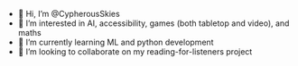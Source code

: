- 👋 Hi, I’m @CypherousSkies
- 👀 I’m interested in AI, accessibility, games (both tabletop and video), and maths
- 🌱 I’m currently learning ML and python development
- 💞️ I’m looking to collaborate on my reading-for-listeners project
<!--- - 📫 How to reach me ... --->

<!---
CypherousSkies/CypherousSkies is a ✨ special ✨ repository because its `README.md` (this file) appears on your GitHub profile.
You can click the Preview link to take a look at your changes.
--->
